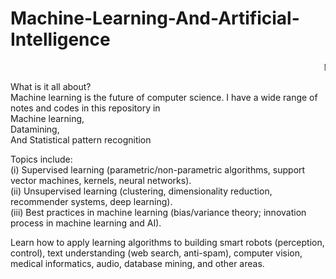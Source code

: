 # Machine-Learning-And-Artificial-Intelligence
<marquee>Machine learning and AI repository</marquee>

What is it all about?<br/>
Machine learning is the future of computer science.
I have a wide range of notes and codes in this repository in<br/> 
Machine learning,<br/>
Datamining,<br/>
And Statistical pattern recognition<br/>

Topics include:<br/>
(i) Supervised learning (parametric/non-parametric algorithms, support vector machines, kernels, neural networks).<br/>
(ii) Unsupervised learning (clustering, dimensionality reduction, recommender systems, deep learning). <br/>
(iii) Best practices in machine learning (bias/variance theory; innovation process in machine learning and AI).<br/> 

Learn how to apply learning algorithms to building smart robots (perception, control), text understanding (web search, anti-spam), computer vision, medical informatics, audio, database mining, and other areas.
